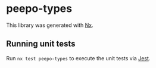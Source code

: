 # peepo-types

This library was generated with [Nx](https://nx.dev).

## Running unit tests

Run `nx test peepo-types` to execute the unit tests via [Jest](https://jestjs.io).
